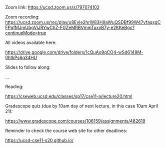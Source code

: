 Zoom link: https://ucsd.zoom.us/s/797074102

Zoom recording: https://ucsd.zoom.us/rec/play/u8EvIe2hrW83H9aWuQSDBf99W47vfaqsgCFPqfMJmUbgViJRYwChZ-FGZeMRBVmmTuxvB7y-e2KKeBgc?continueMode=true

All videos available here:

https://drive.google.com/drive/folders/1cQuAo9qCO4-wSd6149M-0htkPs6q34HU

Slides to follow along:

...

Reading:

https://cseweb.ucsd.edu/classes/sp17/cse11-a/lecture20.html

Gradescope quiz (due by 10am day of next lecture, in this case 10am April 21):

https://www.gradescope.com/courses/106159/assignments/482619

Reminder to check the course web site for other deadlines:

https://ucsd-cse11-s20.github.io/

